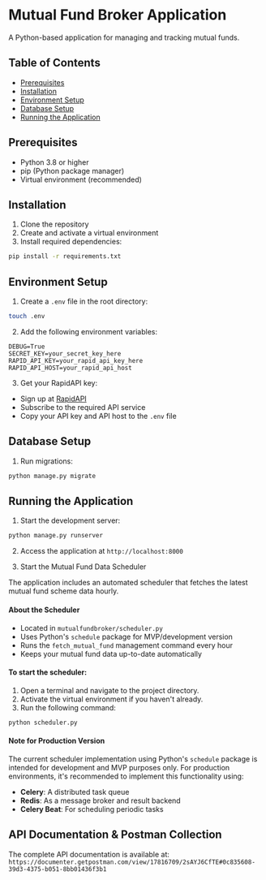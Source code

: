# Mutual Fund Broker Application

A Python-based application for managing and tracking mutual funds.

## Table of Contents
- [Prerequisites](#prerequisites)
- [Installation](#installation)
- [Environment Setup](#environment-setup)
- [Database Setup](#database-setup)
- [Running the Application](#running-the-application)

## Prerequisites

- Python 3.8 or higher
- pip (Python package manager)
- Virtual environment (recommended)

## Installation

1. Clone the repository
2. Create and activate a virtual environment
3. Install required dependencies:

```bash
pip install -r requirements.txt
```


## Environment Setup

1. Create a `.env` file in the root directory:
```bash
touch .env
```
2. Add the following environment variables:
```
DEBUG=True
SECRET_KEY=your_secret_key_here
RAPID_API_KEY=your_rapid_api_key_here
RAPID_API_HOST=your_rapid_api_host
```

3. Get your RapidAPI key:
- Sign up at [RapidAPI](https://rapidapi.com/suneetk92/api/latest-mutual-fund-nav)
- Subscribe to the required API service
- Copy your API key and API host to the `.env` file

## Database Setup

1. Run migrations:
```bash
python manage.py migrate
```


## Running the Application

1. Start the development server:
```bash
python manage.py runserver
```

2. Access the application at `http://localhost:8000`

3. Start the Mutual Fund Data Scheduler

The application includes an automated scheduler that fetches the latest mutual fund scheme data hourly.

#### About the Scheduler
- Located in `mutualfundbroker/scheduler.py`
- Uses Python's `schedule` package for MVP/development version
- Runs the `fetch_mutual_fund` management command every hour
- Keeps your mutual fund data up-to-date automatically

#### To start the scheduler:
1. Open a terminal and navigate to the project directory.
2. Activate the virtual environment if you haven't already.
3. Run the following command:
```bash
python scheduler.py
```

#### Note for Production Version
The current scheduler implementation using Python's `schedule` package is intended for development and MVP purposes only. For production environments, it's recommended to implement this functionality using:

- **Celery**: A distributed task queue
- **Redis**: As a message broker and result backend
- **Celery Beat**: For scheduling periodic tasks


## API Documentation & Postman Collection

The complete API documentation is available at:
 `https://documenter.getpostman.com/view/17816709/2sAYJ6CfTE#0c835608-39d3-4375-b051-8bb01436f3b1`